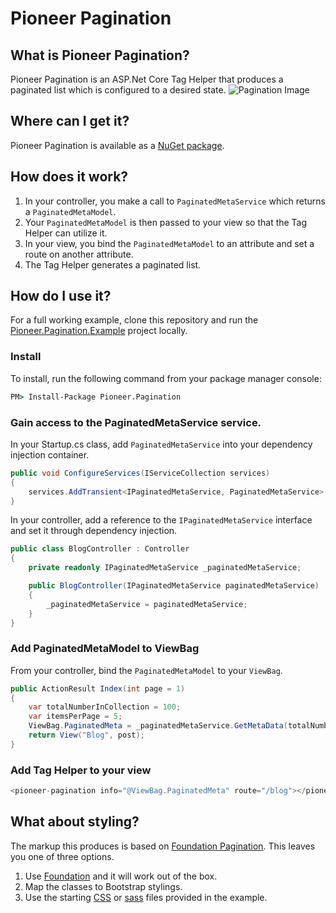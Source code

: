 # Pioneer Pagination


## What is Pioneer Pagination?
Pioneer Pagination is an ASP.Net Core Tag Helper that produces a paginated list which is configured to a desired state.
![Pagination Image](http://pioneercode.com/images/github/pioneer-pagination.png "Pagination Image")

## Where can I get it?
Pioneer Pagination is available as a [NuGet package](https://www.nuget.org/packages/Pioneer.Pagination/). 

## How does it work?
1. In your controller, you make a call to ```PaginatedMetaService``` which returns a ```PaginatedMetaModel```.
2. Your ```PaginatedMetaModel``` is then passed to your view so that the Tag Helper can utilize it. 
3. In your view, you bind the ```PaginatedMetaModel``` to an attribute and set a route on another attribute.
4. The Tag Helper generates a paginated list. 

## How do I use it?

For a full working example, clone this repository and run the [Pioneer.Pagination.Example](https://github.com/PioneerCode/pioneer-pagination/tree/master/src/Pioneer.Pagination.Example) project locally.

### Install
To install, run the following command from your package manager console:
```cmd
PM> Install-Package Pioneer.Pagination
```

### Gain access to the PaginatedMetaService service. 

In your Startup.cs class, add ```PaginatedMetaService``` into your dependency injection container.
```csharp
public void ConfigureServices(IServiceCollection services)
{
    services.AddTransient<IPaginatedMetaService, PaginatedMetaService>();
}
```

In your controller, add a reference to the ```IPaginatedMetaService``` interface and set it through dependency injection.
```csharp
public class BlogController : Controller
{
    private readonly IPaginatedMetaService _paginatedMetaService;

    public BlogController(IPaginatedMetaService paginatedMetaService)
    {
        _paginatedMetaService = paginatedMetaService;
    }
}
```

### Add PaginatedMetaModel to ViewBag
From your controller, bind the ```PaginatedMetaModel``` to your ```ViewBag```.
```csharp
public ActionResult Index(int page = 1)
{
    var totalNumberInCollection = 100;
    var itemsPerPage = 5;
    ViewBag.PaginatedMeta = _paginatedMetaService.GetMetaData(totalNumberInCollection, page, itemsPerPage);
    return View("Blog", post);
}
```

### Add Tag Helper to your view
```csharp
<pioneer-pagination info="@ViewBag.PaginatedMeta" route="/blog"></pioneer-pagination>
```

## What about styling?
The markup this produces is based on [Foundation Pagination](http://foundation.zurb.com/sites/docs/pagination.html).  This leaves you one of three options.

1. Use [Foundation](http://foundation.zurb.com/sites/docs/) and it will work out of the box.
2. Map the classes to Bootstrap stylings.
3. Use the starting [CSS](https://github.com/PioneerCode/pioneer-pagination/blob/master/src/Pioneer.Pagination.Example/wwwroot/pioneer.pagination.css) or [sass](https://github.com/PioneerCode/pioneer-pagination/blob/master/src/Pioneer.Pagination.Example/sass/pioneer.pagination.scss) files provided in the example.
